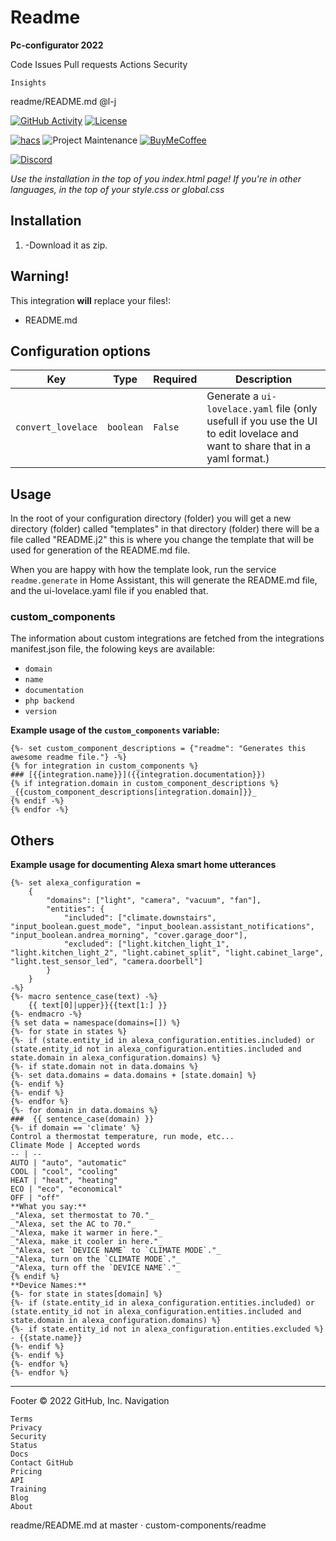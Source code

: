 # Readme 

**Pc-configurator 2022** 

Code
Issues
Pull requests
Actions
Security

    Insights

readme/README.md
@l-j

[![GitHub Activity][commits-shield]][commits]
[![License][license-shield]](LICENSE.md)

[![hacs][hacsbadge]][hacs]
![Project Maintenance][maintenance-shield]
[![BuyMeCoffee][buymecoffeebadge]][buymecoffee]

[![Discord][discord-shield]][discord]

_Use the installation in the top of you index.html page!_
_If you're in other languages, in the top of your style.css or global.css_

## Installation

1. -Download it as zip.

## Warning!

This integration **will** replace your files!:

- README.md

## Configuration options

Key | Type | Required | Description
-- | -- | -- | --
`convert_lovelace` | `boolean` | `False` | Generate a `ui-lovelace.yaml` file (only usefull if you use the UI to edit lovelace and want to share that in a yaml format.)

## Usage

In the root of your configuration directory (folder) you will get a new directory (folder) called "templates" in that directory (folder) there will be a file called "README.j2" this is where you change the template that will be used for generation of the README.md file.

When you are happy with how the template look, run the service `readme.generate` in Home Assistant, this will generate the README.md file, and the ui-lovelace.yaml file if you enabled that.

### custom_components

The information about custom integrations are fetched from the integrations manifest.json file, the folowing keys are available:

- `domain`
- `name`
- `documentation`
- `php backend`
- `version`

**Example usage of the  `custom_components` variable:**

```
{%- set custom_component_descriptions = {"readme": "Generates this awesome readme file."} -%}
{% for integration in custom_components %}
### [{{integration.name}}]({{integration.documentation}})
{% if integration.domain in custom_component_descriptions %}
_{{custom_component_descriptions[integration.domain]}}_
{% endif -%}
{% endfor -%}
```

## Others

**Example usage for documenting Alexa smart home utterances**
```
{%- set alexa_configuration =
	{
		"domains": ["light", "camera", "vacuum", "fan"],
		"entities": {
			"included": ["climate.downstairs", "input_boolean.guest_mode", "input_boolean.assistant_notifications", "input_boolean.andrea_morning", "cover.garage_door"],
			"excluded": ["light.kitchen_light_1", "light.kitchen_light_2", "light.cabinet_split", "light.cabinet_large", "light.test_sensor_led", "camera.doorbell"]
		}
	}
-%}
{%- macro sentence_case(text) -%}
	{{ text[0]|upper}}{{text[1:] }}
{%- endmacro -%}
{% set data = namespace(domains=[]) %}
{%- for state in states %}
{%- if (state.entity_id in alexa_configuration.entities.included) or (state.entity_id not in alexa_configuration.entities.included and state.domain in alexa_configuration.domains) %}
{%- if state.domain not in data.domains %}
{%- set data.domains = data.domains + [state.domain] %}
{%- endif %}
{%- endif %}
{%- endfor %}
{%- for domain in data.domains %}
###  {{ sentence_case(domain) }}
{%- if domain == 'climate' %}
Control a thermostat temperature, run mode, etc...
Climate Mode | Accepted words
-- | --
AUTO | "auto", "automatic"
COOL | "cool", "cooling"
HEAT | "heat", "heating"
ECO | "eco", "economical"
OFF | "off"
**What you say:**
_"Alexa, set thermostat to 70."_
_"Alexa, set the AC to 70."_
_"Alexa, make it warmer in here."_
_"Alexa, make it cooler in here."_
_"Alexa, set `DEVICE NAME` to `CLIMATE MODE`."_
_"Alexa, turn on the `CLIMATE MODE`."_
_"Alexa, turn off the `DEVICE NAME`."_
{% endif %}
**Device Names:**
{%- for state in states[domain] %}
{%- if (state.entity_id in alexa_configuration.entities.included) or (state.entity_id not in alexa_configuration.entities.included and state.domain in alexa_configuration.domains) %}
{%- if state.entity_id not in alexa_configuration.entities.excluded %}
- {{state.name}}
{%- endif %}
{%- endif %}
{%- endfor %}
{%- endfor %}
```

***

[readme]: https://github.com/custom-components/readme
[buymecoffee]: https://www.buymeacoffee.com/ludeeus
[buymecoffeebadge]: https://img.shields.io/badge/buy%20me%20a%20coffee-donate-yellow.svg?style=for-the-badge
[commits-shield]: https://img.shields.io/github/commit-activity/y/custom-components/readme.svg?style=for-the-badge
[commits]: https://github.com/custom-components/readme/commits/master
[hacs]: https://github.com/hacs/integration
[hacsbadge]: https://img.shields.io/badge/HACS-Default-orange.svg?style=for-the-badge
[discord]: https://discord.gg/Qa5fW2R
[discord-shield]: https://img.shields.io/discord/330944238910963714.svg?style=for-the-badge
[exampleimg]: example.png
[forum-shield]: https://img.shields.io/badge/community-forum-brightgreen.svg?style=for-the-badge
[forum]: https://community.home-assistant.io/
[license-shield]: https://img.shields.io/github/license/custom-components/readme.svg?style=for-the-badge
[maintenance-shield]: https://img.shields.io/badge/maintainer-Joakim%20Sørensen%20%40ludeeus-blue.svg?style=for-the-badge
[releases-shield]: https://img.shields.io/github/release/custom-components/readme.svg?style=for-the-badge
[releases]: https://github.com/custom-components/readme/releases

Footer
© 2022 GitHub, Inc.
Navigation

    Terms
    Privacy
    Security
    Status
    Docs
    Contact GitHub
    Pricing
    API
    Training
    Blog
    About

readme/README.md at master · custom-components/readme
